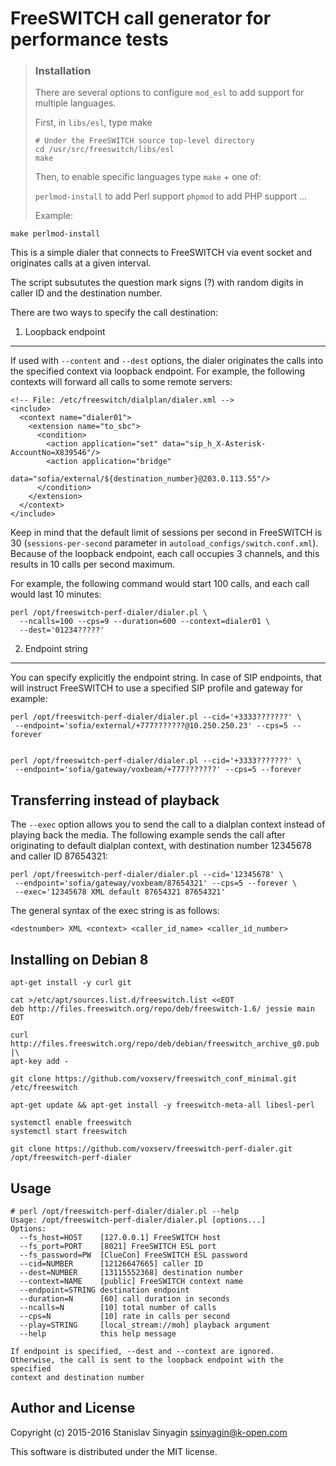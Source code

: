 FreeSWITCH call generator for performance tests
===============================================

  > ### Installation
> 
> There are several options to configure `mod_esl` to add support for
> multiple languages.
> 
> First, in `libs/esl`, type make
> 
>     # Under the FreeSWITCH source top-level directory
>     cd /usr/src/freeswitch/libs/esl
>     make
> 
> Then, to enable specific languages type  `make` + one of:
> 
> `perlmod-install` to add Perl support `phpmod` to add PHP support ...
> 
> Example:
> 
    make perlmod-install

This is a simple dialer that connects to FreeSWITCH via event socket and
originates calls at a given interval.

The script subsututes the question mark signs (?) with random digits in
caller ID and the destination number.

There are two ways to specify the call destination:

1. Loopback endpoint
--------------------

If used with `--content` and `--dest` options, the dialer originates the
calls into the specified context via loopback endpoint. For example, the
following contexts will forward all calls to some remote servers:

```
<!-- File: /etc/freeswitch/dialplan/dialer.xml -->
<include>
  <context name="dialer01">
    <extension name="to_sbc">
      <condition>
        <action application="set" data="sip_h_X-Asterisk-AccountNo=X839546"/>
        <action application="bridge"
                data="sofia/external/${destination_number}@203.0.113.55"/>
      </condition>
    </extension>
  </context>
</include>
```

Keep in mind that the default limit of sessions per second in FreeSWITCH
is 30 (`sessions-per-second` parameter in
`autoload_configs/switch.conf.xml`). Because of the loopback endpoint,
each call occupies 3 channels, and this results in 10 calls per second
maximum.

For example, the following command would start 100 calls, and each call
would last 10 minutes:

```
perl /opt/freeswitch-perf-dialer/dialer.pl \
  --ncalls=100 --cps=9 --duration=600 --context=dialer01 \
  --dest='01234?????'
```

2. Endpoint string
------------------

You can specify explicitly the endpoint string. In case of SIP
endpoints, that will instruct FreeSWITCH to use a specified SIP profile
and gateway for example:

```
perl /opt/freeswitch-perf-dialer/dialer.pl --cid='+3333???????' \
 --endpoint='sofia/external/+777???????@10.250.250.23' --cps=5 --forever
 

perl /opt/freeswitch-perf-dialer/dialer.pl --cid='+3333???????' \
 --endpoint='sofia/gateway/voxbeam/+777???????' --cps=5 --forever
```

Transferring instead of playback
--------------------------------

The `--exec` option allows you to send the call to a dialplan context
instead of playing back the media. The following example sends the call
after originating to default dialplan context, with destination number
12345678 and caller ID 87654321:

```
perl /opt/freeswitch-perf-dialer/dialer.pl --cid='12345678' \
 --endpoint='sofia/gateway/voxbeam/87654321' --cps=5 --forever \
 --exec='12345678 XML default 87654321 87654321'
```

The general syntax of the exec string is as follows:

```
<destnumber> XML <context> <caller_id_name> <caller_id_number>
```


Installing on Debian 8
----------------------

```
apt-get install -y curl git

cat >/etc/apt/sources.list.d/freeswitch.list <<EOT
deb http://files.freeswitch.org/repo/deb/freeswitch-1.6/ jessie main
EOT

curl http://files.freeswitch.org/repo/deb/debian/freeswitch_archive_g0.pub |\
apt-key add -

git clone https://github.com/voxserv/freeswitch_conf_minimal.git /etc/freeswitch

apt-get update && apt-get install -y freeswitch-meta-all libesl-perl

systemctl enable freeswitch
systemctl start freeswitch

git clone https://github.com/voxserv/freeswitch-perf-dialer.git /opt/freeswitch-perf-dialer
```




Usage
-----

```
# perl /opt/freeswitch-perf-dialer/dialer.pl --help
Usage: /opt/freeswitch-perf-dialer/dialer.pl [options...]
Options:
  --fs_host=HOST    [127.0.0.1] FreeSWITCH host
  --fs_port=PORT    [8021] FreeSWITCH ESL port
  --fs_password=PW  [ClueCon] FreeSWITCH ESL password
  --cid=NUMBER      [12126647665] caller ID
  --dest=NUMBER     [13115552368] destination number
  --context=NAME    [public] FreeSWITCH context name
  --endpoint=STRING destination endpoint
  --duration=N      [60] call duration in seconds
  --ncalls=N        [10] total number of calls
  --cps=N           [10] rate in calls per second
  --play=STRING     [local_stream://moh] playback argument
  --help            this help message

If endpoint is specified, --dest and --context are ignored.
Otherwise, the call is sent to the loopback endpoint with the specified
context and destination number
```

Author and License
------------------
Copyright (c) 2015-2016 Stanislav Sinyagin <ssinyagin@k-open.com>

This software is distributed under the MIT license.

